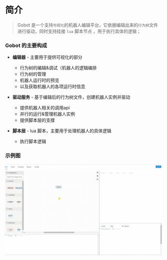 # 简介

> Gobot 是一个支持`可视化`的机器人编辑平台，它依据编辑出来的`行为树`文件进行驱动，同时支持挂接 `lua` 脚本节点 ，用于执行具体的逻辑；

### Gobot 的主要构成
* **编辑器** - 主要用于提供可视化的部分
  * 行为树的编辑&调试（机器人的逻辑编排
  * 行为树的管理
  * 机器人运行时的预览
  * 以及获取机器人的各项运行时信息


* **驱动服务** - 基于编辑后的行为树文件，创建机器人实例并驱动
  * 提供机器人相关的调用api
  * 并行的运行&管理机器人实例
  * 提供脚本层的支撑


* **脚本层** - lua 脚本，主要用于处理机器人的具体逻辑
  * 执行脚本逻辑



### 示例图
![img](../res/botgif.gif)
